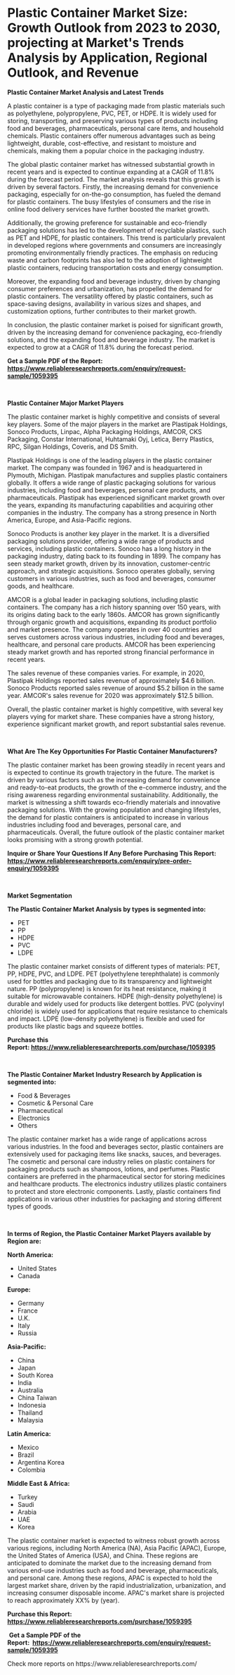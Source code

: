<p><h1>Plastic Container Market Size: Growth Outlook from 2023 to 2030, projecting at Market's Trends Analysis by Application, Regional Outlook, and Revenue</h1></p><p><strong>Plastic Container Market Analysis and Latest Trends</strong></p>
<p><p>A plastic container is a type of packaging made from plastic materials such as polyethylene, polypropylene, PVC, PET, or HDPE. It is widely used for storing, transporting, and preserving various types of products including food and beverages, pharmaceuticals, personal care items, and household chemicals. Plastic containers offer numerous advantages such as being lightweight, durable, cost-effective, and resistant to moisture and chemicals, making them a popular choice in the packaging industry.</p><p>The global plastic container market has witnessed substantial growth in recent years and is expected to continue expanding at a CAGR of 11.8% during the forecast period. The market analysis reveals that this growth is driven by several factors. Firstly, the increasing demand for convenience packaging, especially for on-the-go consumption, has fueled the demand for plastic containers. The busy lifestyles of consumers and the rise in online food delivery services have further boosted the market growth.</p><p>Additionally, the growing preference for sustainable and eco-friendly packaging solutions has led to the development of recyclable plastics, such as PET and HDPE, for plastic containers. This trend is particularly prevalent in developed regions where governments and consumers are increasingly promoting environmentally friendly practices. The emphasis on reducing waste and carbon footprints has also led to the adoption of lightweight plastic containers, reducing transportation costs and energy consumption.</p><p>Moreover, the expanding food and beverage industry, driven by changing consumer preferences and urbanization, has propelled the demand for plastic containers. The versatility offered by plastic containers, such as space-saving designs, availability in various sizes and shapes, and customization options, further contributes to their market growth.</p><p>In conclusion, the plastic container market is poised for significant growth, driven by the increasing demand for convenience packaging, eco-friendly solutions, and the expanding food and beverage industry. The market is expected to grow at a CAGR of 11.8% during the forecast period.</p></p>
<p><strong>Get a Sample PDF of the Report:&nbsp; <a href="https://www.reliableresearchreports.com/enquiry/request-sample/1059395">https://www.reliableresearchreports.com/enquiry/request-sample/1059395</a></strong></p>
<p>&nbsp;</p>
<p><strong>Plastic Container Major Market Players</strong></p>
<p><p>The plastic container market is highly competitive and consists of several key players. Some of the major players in the market are Plastipak Holdings, Sonoco Products, Linpac, Alpha Packaging Holdings, AMCOR, CKS Packaging, Constar International, Huhtamaki Oyj, Letica, Berry Plastics, RPC, Silgan Holdings, Coveris, and DS Smith.</p><p>Plastipak Holdings is one of the leading players in the plastic container market. The company was founded in 1967 and is headquartered in Plymouth, Michigan. Plastipak manufactures and supplies plastic containers globally. It offers a wide range of plastic packaging solutions for various industries, including food and beverages, personal care products, and pharmaceuticals. Plastipak has experienced significant market growth over the years, expanding its manufacturing capabilities and acquiring other companies in the industry. The company has a strong presence in North America, Europe, and Asia-Pacific regions.</p><p>Sonoco Products is another key player in the market. It is a diversified packaging solutions provider, offering a wide range of products and services, including plastic containers. Sonoco has a long history in the packaging industry, dating back to its founding in 1899. The company has seen steady market growth, driven by its innovation, customer-centric approach, and strategic acquisitions. Sonoco operates globally, serving customers in various industries, such as food and beverages, consumer goods, and healthcare.</p><p>AMCOR is a global leader in packaging solutions, including plastic containers. The company has a rich history spanning over 150 years, with its origins dating back to the early 1860s. AMCOR has grown significantly through organic growth and acquisitions, expanding its product portfolio and market presence. The company operates in over 40 countries and serves customers across various industries, including food and beverages, healthcare, and personal care products. AMCOR has been experiencing steady market growth and has reported strong financial performance in recent years.</p><p>The sales revenue of these companies varies. For example, in 2020, Plastipak Holdings reported sales revenue of approximately $4.6 billion. Sonoco Products reported sales revenue of around $5.2 billion in the same year. AMCOR's sales revenue for 2020 was approximately $12.5 billion.</p><p>Overall, the plastic container market is highly competitive, with several key players vying for market share. These companies have a strong history, experience significant market growth, and report substantial sales revenue.</p></p>
<p>&nbsp;</p>
<p><strong>What Are The Key Opportunities For Plastic Container Manufacturers?</strong></p>
<p><p>The plastic container market has been growing steadily in recent years and is expected to continue its growth trajectory in the future. The market is driven by various factors such as the increasing demand for convenience and ready-to-eat products, the growth of the e-commerce industry, and the rising awareness regarding environmental sustainability. Additionally, the market is witnessing a shift towards eco-friendly materials and innovative packaging solutions. With the growing population and changing lifestyles, the demand for plastic containers is anticipated to increase in various industries including food and beverages, personal care, and pharmaceuticals. Overall, the future outlook of the plastic container market looks promising with a strong growth potential.</p></p>
<p><strong>Inquire or Share Your Questions If Any Before Purchasing This Report: <a href="https://www.reliableresearchreports.com/enquiry/pre-order-enquiry/1059395">https://www.reliableresearchreports.com/enquiry/pre-order-enquiry/1059395</a></strong></p>
<p>&nbsp;</p>
<p><strong>Market Segmentation</strong></p>
<p><strong>The Plastic Container Market Analysis by types is segmented into:</strong></p>
<p><ul><li>PET</li><li>PP</li><li>HDPE</li><li>PVC</li><li>LDPE</li></ul></p>
<p><p>The plastic container market consists of different types of materials: PET, PP, HDPE, PVC, and LDPE. PET (polyethylene terephthalate) is commonly used for bottles and packaging due to its transparency and lightweight nature. PP (polypropylene) is known for its heat resistance, making it suitable for microwavable containers. HDPE (high-density polyethylene) is durable and widely used for products like detergent bottles. PVC (polyvinyl chloride) is widely used for applications that require resistance to chemicals and impact. LDPE (low-density polyethylene) is flexible and used for products like plastic bags and squeeze bottles.</p></p>
<p><strong>Purchase this Report:&nbsp;<a href="https://www.reliableresearchreports.com/purchase/1059395">https://www.reliableresearchreports.com/purchase/1059395</a></strong></p>
<p>&nbsp;</p>
<p><strong>The Plastic Container Market Industry Research by Application is segmented into:</strong></p>
<p><ul><li>Food & Beverages</li><li>Cosmetic & Personal Care</li><li>Pharmaceutical</li><li>Electronics</li><li>Others</li></ul></p>
<p><p>The plastic container market has a wide range of applications across various industries. In the food and beverages sector, plastic containers are extensively used for packaging items like snacks, sauces, and beverages. The cosmetic and personal care industry relies on plastic containers for packaging products such as shampoos, lotions, and perfumes. Plastic containers are preferred in the pharmaceutical sector for storing medicines and healthcare products. The electronics industry utilizes plastic containers to protect and store electronic components. Lastly, plastic containers find applications in various other industries for packaging and storing different types of goods.</p></p>
<p>&nbsp;</p>
<p><strong>In terms of Region, the Plastic Container Market Players available by Region are:</strong></p>
<p>
    <p> <strong> North America: </strong>
        <ul>
            <li>United States</li>
            <li>Canada</li>
        </ul>
        </p> 
    <p> <strong> Europe: </strong>
        <ul>
            <li>Germany</li>
            <li>France</li>
            <li>U.K.</li>
            <li>Italy</li>
            <li>Russia</li>
        </ul>
        </p> 
    <p> <strong> Asia-Pacific: </strong>
        <ul>
            <li>China</li>
            <li>Japan</li>
            <li>South Korea</li>
            <li>India</li>
            <li>Australia</li>
            <li>China Taiwan</li>
            <li>Indonesia</li>
            <li>Thailand</li>
            <li>Malaysia</li>
        </ul>
        </p> 
    <p> <strong> Latin America: </strong>
        <ul>
            <li>Mexico</li>
            <li>Brazil</li>
            <li>Argentina Korea</li>
            <li>Colombia</li>
        </ul>
        </p> 
    <p> <strong> Middle East & Africa: </strong>
        <ul>
            <li>Turkey</li>
            <li>Saudi</li>
            <li>Arabia</li>
            <li>UAE</li>
            <li>Korea</li>
        </ul>
    </p>
    </p>
<p><p>The plastic container market is expected to witness robust growth across various regions, including North America (NA), Asia Pacific (APAC), Europe, the United States of America (USA), and China. These regions are anticipated to dominate the market due to the increasing demand from various end-use industries such as food and beverage, pharmaceuticals, and personal care. Among these regions, APAC is expected to hold the largest market share, driven by the rapid industrialization, urbanization, and increasing consumer disposable income. APAC's market share is projected to reach approximately XX% by (year).</p></p>
<p><strong>Purchase this Report: <a href="https://www.reliableresearchreports.com/purchase/1059395">https://www.reliableresearchreports.com/purchase/1059395</a></strong></p>
<p>&nbsp;<strong>Get a Sample PDF of the Report:&nbsp;&nbsp;<a href="https://www.reliableresearchreports.com/enquiry/request-sample/1059395">https://www.reliableresearchreports.com/enquiry/request-sample/1059395</a></strong></p>
<p><strong></strong></p>
<p>Check more reports on https://www.reliableresearchreports.com/</p>